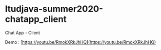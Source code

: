 # ltudjava-summer2020-chatapp_client
Chat App - Client

Demo : [https://youtu.be/RmokXRkJhHQ](https://youtu.be/RmokXRkJhHQ)
